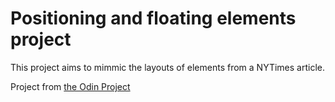 # Positioning and floating elements project

This project aims to mimmic the layouts of elements from a NYTimes article. 

Project from [the Odin Project](https://www.theodinproject.com/paths/full-stack-ruby-on-rails/courses/html-and-css/lessons/positioning-and-floating-elements)
